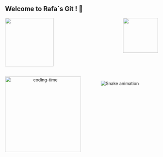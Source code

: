## Welcome to Rafa´s Git ! 👋

<div>
  
  <img  height="160em" src="https://github-readme-stats.vercel.app/api?username=rafadonizetti&show_icons=true&theme=github_dark&include_all_commits=true&count_private=true"/>
  <img align="right" height="115em" src="https://github-readme-stats.vercel.app/api/top-langs/?username=rafadonizetti&layout=compact&langs_count=16&theme=github_dark"/>
</div>
<br>

<div  align="center"> 
  <div style="display: inline_block"><br>
    <img align="left" height="250" alt="coding-time" src="code.gif">
    
   </div>
    
  
  
  
![Snake animation](https://github.com/LuigiGF/LuigiGF/blob/output/github-contribution-grid-snake.svg)

<!--
**rafadonizetti/rafadonizetti** is a ✨ _special_ ✨ repository because its `README.md` (this file) appears on your GitHub profile.

Here are some ideas to get you started:

- 🔭 I’m currently working on ...
- 🌱 I’m currently learning ...
- 👯 I’m looking to collaborate on ...
- 🤔 I’m looking for help with ...
- 💬 Ask me about ...
- 📫 How to reach me: ...
- 😄 Pronouns: ...
- ⚡ Fun fact: ...
-->
